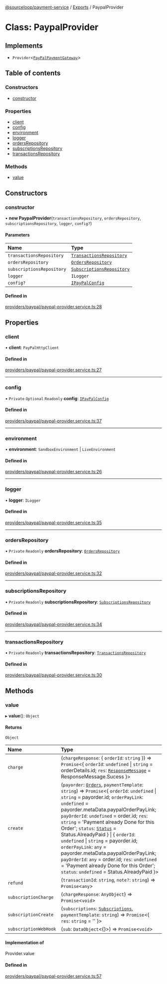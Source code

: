 [@sourceloop/payment-service](../README.md) / [Exports](../modules.md) / PaypalProvider

# Class: PaypalProvider

## Implements

- `Provider`<[`PayPalPaymentGateway`](../interfaces/PayPalPaymentGateway.md)\>

## Table of contents

### Constructors

- [constructor](PaypalProvider.md#constructor)

### Properties

- [client](PaypalProvider.md#client)
- [config](PaypalProvider.md#config)
- [environment](PaypalProvider.md#environment)
- [logger](PaypalProvider.md#logger)
- [ordersRepository](PaypalProvider.md#ordersrepository)
- [subscriptionsRepository](PaypalProvider.md#subscriptionsrepository)
- [transactionsRepository](PaypalProvider.md#transactionsrepository)

### Methods

- [value](PaypalProvider.md#value)

## Constructors

### constructor

• **new PaypalProvider**(`transactionsRepository`, `ordersRepository`, `subscriptionsRepository`, `logger`, `config?`)

#### Parameters

| Name | Type |
| :------ | :------ |
| `transactionsRepository` | [`TransactionsRepository`](TransactionsRepository.md) |
| `ordersRepository` | [`OrdersRepository`](OrdersRepository.md) |
| `subscriptionsRepository` | [`SubscriptionsRepository`](SubscriptionsRepository.md) |
| `logger` | `ILogger` |
| `config?` | [`IPayPalConfig`](../interfaces/IPayPalConfig.md) |

#### Defined in

[providers/paypal/paypal-provider.service.ts:28](https://github.com/sourcefuse/loopback4-microservice-catalog/blob/53060ad88/services/payment-service/src/providers/paypal/paypal-provider.service.ts#L28)

## Properties

### client

• **client**: `PayPalHttpClient`

#### Defined in

[providers/paypal/paypal-provider.service.ts:27](https://github.com/sourcefuse/loopback4-microservice-catalog/blob/53060ad88/services/payment-service/src/providers/paypal/paypal-provider.service.ts#L27)

___

### config

• `Private` `Optional` `Readonly` **config**: [`IPayPalConfig`](../interfaces/IPayPalConfig.md)

#### Defined in

[providers/paypal/paypal-provider.service.ts:37](https://github.com/sourcefuse/loopback4-microservice-catalog/blob/53060ad88/services/payment-service/src/providers/paypal/paypal-provider.service.ts#L37)

___

### environment

• **environment**: `SandboxEnvironment` \| `LiveEnvironment`

#### Defined in

[providers/paypal/paypal-provider.service.ts:26](https://github.com/sourcefuse/loopback4-microservice-catalog/blob/53060ad88/services/payment-service/src/providers/paypal/paypal-provider.service.ts#L26)

___

### logger

• **logger**: `ILogger`

#### Defined in

[providers/paypal/paypal-provider.service.ts:35](https://github.com/sourcefuse/loopback4-microservice-catalog/blob/53060ad88/services/payment-service/src/providers/paypal/paypal-provider.service.ts#L35)

___

### ordersRepository

• `Private` `Readonly` **ordersRepository**: [`OrdersRepository`](OrdersRepository.md)

#### Defined in

[providers/paypal/paypal-provider.service.ts:32](https://github.com/sourcefuse/loopback4-microservice-catalog/blob/53060ad88/services/payment-service/src/providers/paypal/paypal-provider.service.ts#L32)

___

### subscriptionsRepository

• `Private` `Readonly` **subscriptionsRepository**: [`SubscriptionsRepository`](SubscriptionsRepository.md)

#### Defined in

[providers/paypal/paypal-provider.service.ts:34](https://github.com/sourcefuse/loopback4-microservice-catalog/blob/53060ad88/services/payment-service/src/providers/paypal/paypal-provider.service.ts#L34)

___

### transactionsRepository

• `Private` `Readonly` **transactionsRepository**: [`TransactionsRepository`](TransactionsRepository.md)

#### Defined in

[providers/paypal/paypal-provider.service.ts:30](https://github.com/sourcefuse/loopback4-microservice-catalog/blob/53060ad88/services/payment-service/src/providers/paypal/paypal-provider.service.ts#L30)

## Methods

### value

▸ **value**(): `Object`

#### Returns

`Object`

| Name | Type |
| :------ | :------ |
| `charge` | (`chargeResponse`: { `orderId`: `string`  }) => `Promise`<{ `orderId`: `undefined` \| `string` = orderDetails.id; `res`: [`ResponseMessage`](../enums/ResponseMessage.md) = ResponseMessage.Sucess }\> |
| `create` | (`payorder`: [`Orders`](Orders.md), `paymentTemplate`: `string`) => `Promise`<{ `orderId`: `undefined` \| `string` = payorder.id; `orderPayLink`: `undefined` = payorder.metaData.paypalOrderPayLink; `payOrderId`: `undefined` = order.id; `res`: `string` = 'Payment already Done for this Order'; `status`: [`Status`](../enums/Status.md) = Status.AlreadyPaid } \| { `orderId`: `undefined` \| `string` = payorder.id; `orderPayLink`: `any` = payorder.metaData.paypalOrderPayLink; `payOrderId`: `any` = order.id; `res`: `undefined` = 'Payment already Done for this Order'; `status`: `undefined` = Status.AlreadyPaid }\> |
| `refund` | (`transactionId`: `string`, `note?`: `string`) => `Promise`<`any`\> |
| `subscriptionCharge` | (`chargeResponse`: `AnyObject`) => `Promise`<`void`\> |
| `subscriptionCreate` | (`subscriptions`: [`Subscriptions`](Subscriptions.md), `paymentTemplate`: `string`) => `Promise`<{ `res`: `string` = '' }\> |
| `subscriptionWebHook` | (`sub`: `DataObject`<{}\>) => `Promise`<`void`\> |

#### Implementation of

Provider.value

#### Defined in

[providers/paypal/paypal-provider.service.ts:57](https://github.com/sourcefuse/loopback4-microservice-catalog/blob/53060ad88/services/payment-service/src/providers/paypal/paypal-provider.service.ts#L57)
